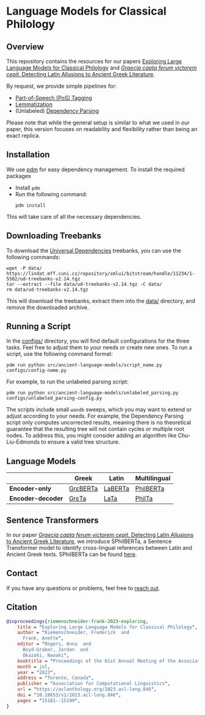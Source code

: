# Language Models for Classical Philology


## Overview 
This repository contains the resources for our papers [Exploring Large Language Models for Classical Philology](https://aclanthology.org/2023.acl-long.846/) and [_Graecia capta ferum victorem cepit._ Detecting Latin Allusions to Ancient Greek Literature](https://aclanthology.org/2023.alp-1.4/).

By request, we provide simple pipelines for:
- [Part-of-Speech (PoS) Tagging](src/ancient-language-models/pos_tagging.py)
- [Lemmatization](src/ancient-language-models/lemmatization.py)
- (Unlabeled) [Dependency Parsing](src/ancient-language-models/unlabeled_parsing.py)

Please note that while the general setup is similar to what we used in our paper, this version focuses on readability and flexibility rather than being an exact replica.

## Installation
We use [pdm](https://pdm-project.org/en/latest/) for easy dependency management. To install the required packages
- Install `pdm`
- Run the following command:
    ```
    pdm install
    ```

This will take care of all the necessary dependencies.

## Downloading Treebanks
To download the [Universal Dependencies](https://universaldependencies.org/) treebanks, you can use the following commands:
```
wget -P data/ https://lindat.mff.cuni.cz/repository/xmlui/bitstream/handle/11234/1-5502/ud-treebanks-v2.14.tgz
tar --extract --file data/ud-treebanks-v2.14.tgz -C data/
rm data/ud-treebanks-v2.14.tgz
```
This will download the treebanks, extract them into the [data/](data) directory, and remove the downloaded archive.

## Running a Script
In the [configs/](configs) directory, you will find default configurations for the three tasks. Feel free to adjust them to your needs or create new ones. To run a script, use the following command format:
```
pdm run python src/ancient-language-models/script_name.py configs/config-name.py
```
For example, to run the unlabeled parsing script:
```
pdm run python src/ancient-language-models/unlabeled_parsing.py configs/unlabeled_parsing-config.py
```
The scripts include small `wandb` sweeps, which you may want to extend or adjust according to your needs. For example, the Dependency Parsing script only computes uncorrected results, meaning there is no theoretical guarantee that the resulting tree will not contain cycles or multiple root nodes. To address this, you might consider adding an algorithm like Chu-Liu-Edmonds to ensure a valid tree structure.

## Language Models
|                 | Greek    | Latin   | Multilingual |
|-----------------|----------|---------|--------------|
| **Encoder-only**    | [GrεBERTa](https://huggingface.co/bowphs/GreBerta) | [LaBERTa](https://huggingface.co/bowphs/LaBerta) | [PhilBERTa](https://huggingface.co/bowphs/PhilBerta)    |
| **Encoder-decoder** | [GrεTa](https://huggingface.co/bowphs/GreTa)    | [LaTa](https://huggingface.co/bowphs/LaTa)    | [PhilTa](https://huggingface.co/bowphs/PhilTa)       |


## Sentence Transformers
In our paper [_Graecia capta ferum victorem cepit._ Detecting Latin Allusions to Ancient Greek Literature](https://aclanthology.org/2023.alp-1.4/), we introduce SPhilBERTa, a Sentence Transformer model to identify cross-lingual references between Latin and Ancient Greek texts. SPhilBERTa can be found [here](https://huggingface.co/bowphs/SPhilBerta).

## Contact
If you have any questions or problems, feel free to [reach out](mailto:riemenschneider@cl.uni-heidelberg.de).

## Citation
```bibtex
@inproceedings{riemenschneider-frank-2023-exploring,
    title = "Exploring Large Language Models for Classical Philology",
    author = "Riemenschneider, Frederick  and
      Frank, Anette",
    editor = "Rogers, Anna  and
      Boyd-Graber, Jordan  and
      Okazaki, Naoaki",
    booktitle = "Proceedings of the 61st Annual Meeting of the Association for Computational Linguistics (Volume 1: Long Papers)",
    month = jul,
    year = "2023",
    address = "Toronto, Canada",
    publisher = "Association for Computational Linguistics",
    url = "https://aclanthology.org/2023.acl-long.846",
    doi = "10.18653/v1/2023.acl-long.846",
    pages = "15181--15199",
}
```